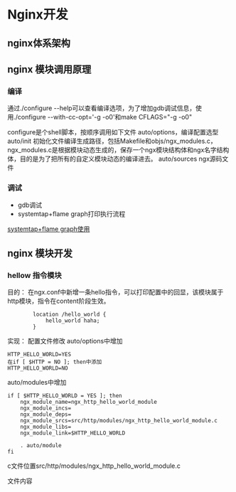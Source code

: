 # Nginx开发

## nginx体系架构

## nginx 模块调用原理



### 编译
通过./configure --help可以查看编译选项，为了增加gdb调试信息，使用./configure --with-cc-opt='-g -o0'和make CFLAGS="-g -o0"

configure是个shell脚本，按顺序调用如下文件
auto/options，编译配置选型
auto/init  初始化文件编译生成路径，包括Makefile和objs/ngx_modules.c，ngx_modules.c是根据模块动态生成的，保存一个ngx模块结构体和ngx名字结构体，目的是为了把所有的自定义模块动态的编译进去。
auto/sources ngx源码文件


### 调试

- gdb调试
- systemtap+flame graph打印执行流程

[systemtap+flame graph使用](http://xuclv.blog.51cto.com/5503169/1184517)

## nginx 模块开发


### hellow 指令模块
目的： 在ngx.conf中新增一条hello指令，可以打印配置中的回显，该模块属于http模块，指令在content阶段生效。

```
        location /hello_world {
            hello_world haha;
        }
```

实现：
配置文件修改
auto/options中增加

```
HTTP_HELLO_WORLD=YES
在if [ $HTTP = NO ]; then中添加
HTTP_HELLO_WORLD=NO
```

auto/modules中增加

```
if [ $HTTP_HELLO_WORLD = YES ]; then
    ngx_module_name=ngx_http_hello_world_module
    ngx_module_incs=
    ngx_module_deps=
    ngx_module_srcs=src/http/modules/ngx_http_hello_world_module.c
    ngx_module_libs=
    ngx_module_link=$HTTP_HELLO_WORLD

    . auto/module
fi

```

c文件位置src/http/modules/ngx_http_hello_world_module.c

文件内容
```


```



